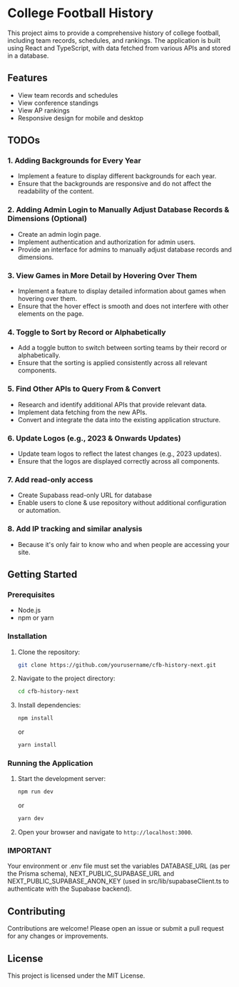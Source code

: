 # College Football History

This project aims to provide a comprehensive history of college football, including team records, schedules, and rankings. The application is built using React and TypeScript, with data fetched from various APIs and stored in a database.

## Features

- View team records and schedules
- View conference standings
- View AP rankings
- Responsive design for mobile and desktop

## TODOs

### 1. Adding Backgrounds for Every Year

- Implement a feature to display different backgrounds for each year.
- Ensure that the backgrounds are responsive and do not affect the readability of the content.

### 2. Adding Admin Login to Manually Adjust Database Records & Dimensions (Optional)

- Create an admin login page.
- Implement authentication and authorization for admin users.
- Provide an interface for admins to manually adjust database records and dimensions.

### 3. View Games in More Detail by Hovering Over Them

- Implement a feature to display detailed information about games when hovering over them.
- Ensure that the hover effect is smooth and does not interfere with other elements on the page.

### 4. Toggle to Sort by Record or Alphabetically

- Add a toggle button to switch between sorting teams by their record or alphabetically.
- Ensure that the sorting is applied consistently across all relevant components.

### 5. Find Other APIs to Query From & Convert

- Research and identify additional APIs that provide relevant data.
- Implement data fetching from the new APIs.
- Convert and integrate the data into the existing application structure.

### 6. Update Logos (e.g., 2023 & Onwards Updates)

- Update team logos to reflect the latest changes (e.g., 2023 updates).
- Ensure that the logos are displayed correctly across all components.

### 7. Add read-only access

- Create Supabass read-only URL for database
- Enable users to clone & use repository without additional configuration or automation.

### 8. Add IP tracking and similar analysis

- Because it's only fair to know who and when people are accessing your site.

## Getting Started

### Prerequisites

- Node.js
- npm or yarn

### Installation

1. Clone the repository:
   ```bash
   git clone https://github.com/yourusername/cfb-history-next.git
   ```
2. Navigate to the project directory:
   ```bash
   cd cfb-history-next
   ```
3. Install dependencies:
   ```bash
   npm install
   ```
   or
   ```bash
   yarn install
   ```

### Running the Application

1. Start the development server:
   ```bash
   npm run dev
   ```
   or
   ```bash
   yarn dev
   ```
2. Open your browser and navigate to `http://localhost:3000`.

### IMPORTANT

Your environment or .env file must set the variables DATABASE_URL (as per the Prisma schema), NEXT_PUBLIC_SUPABASE_URL and NEXT_PUBLIC_SUPABASE_ANON_KEY (used in src/lib/supabaseClient.ts to authenticate with the Supabase backend).

## Contributing

Contributions are welcome! Please open an issue or submit a pull request for any changes or improvements.

## License

This project is licensed under the MIT License.
